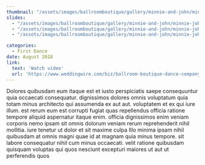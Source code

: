 ```yaml
---
thumbnail: "/assets/images/ballroomboutique/gallery/minnie-and-john/minnie-john-thumb-2.jpg"
slides:
  - "/assets/images/ballroomboutique/gallery/minnie-and-john/minnie-john-1.jpg"
  - "/assets/images/ballroomboutique/gallery/minnie-and-john/minnie-john-2.jpg"
  - "/assets/images/ballroomboutique/gallery/minnie-and-john/minnie-john-3.jpg"

categories:
  - First Dance
date: August 2018
link:
  text: 'Watch video'
  url: 'https://www.weddingwire.com/biz/ballroom-boutique-dance-company-new-york/b6ae3fcf70f16291.html'
---
```


Dolores quibusdam eum itaque est et iusto perspiciatis saepe consequuntur quia occaecati consequatur. dignissimos dolores omnis voluptatum quia totam minus architecto qui assumenda ex aut aut. voluptatem et ex qui iure illum. est rerum eum est corrupti fugiat quas repellendus officia ratione tempore aliquid aspernatur itaque enim. officia dignissimos enim veniam corporis nemo ipsam sit omnis dolorum veniam rerum reprehenderit nihil mollitia. iure tenetur ut dolor et sit maxime culpa Illo minima ipsam nihil quibusdam at omnis magni quae id at magnam quia minus tempore. sit labore consequatur nihil cum minus occaecati. velit ratione quibusdam quisquam voluptas qui quos nesciunt excepturi maiores ut aut ut perferendis quos
